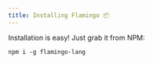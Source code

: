 ```yaml
---
title: Installing Flamingo 📦
---
```


Installation is easy! Just grab it from NPM:

```
npm i -g flamingo-lang
```
  